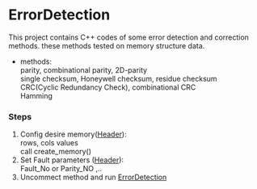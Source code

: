 # ErrorDetection
This project contains C++ codes of some error detection and correction methods. these methods tested on memory structure data.

* methods:  
parity, combinational parity, 2D-parity  
single checksum, Honeywell checksum, residue checksum  
CRC(Cyclic Redundancy Check), combinational CRC  
Hamming

### Steps 

1. Config desire memory([Header](https://github.com/sadjadasadi/ErrorDetection/blob/main/Header.h)):   
    rows, cols values  
    call create_memory()
2. Set Fault parameters ([Header](https://github.com/sadjadasadi/ErrorDetection/blob/main/Header.h)):  
    Fault_No or Parity_NO ,..
3. Uncommect method and run [ErrorDetection](https://github.com/sadjadasadi/ErrorDetection/blob/main/ErrorDetection.cpp)
